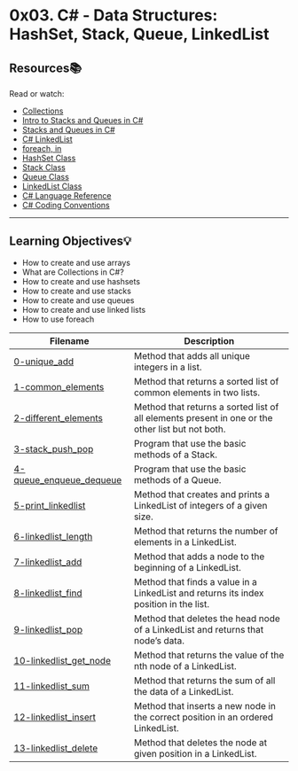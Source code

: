 # 0x03. C# - Data Structures: HashSet, Stack, Queue, LinkedList

## Resources:books:
Read or watch:
* [Collections](https://docs.microsoft.com/en-us/dotnet/csharp/programming-guide/concepts/collections)
* [Intro to Stacks and Queues in C#](https://www.youtube.com/watch?v=DYQKPcADytc&ab_channel=JeffChastine)
* [Stacks and Queues in C#](https://www.youtube.com/watch?v=tW75yz3X_M4&ab_channel=JeffChastine)
* [C# LinkedList](https://www.dotnetperls.com/linkedlist)
* [foreach, in](https://docs.microsoft.com/en-us/dotnet/csharp/language-reference/keywords/foreach-in)
* [HashSet Class](https://docs.microsoft.com/en-us/dotnet/api/system.collections.generic.hashset-1?redirectedfrom=MSDN&view=netframework-4.7.2)
* [Stack Class](https://docs.microsoft.com/en-us/dotnet/api/system.collections.generic.stack-1?redirectedfrom=MSDN&view=netframework-4.7.2)
* [Queue Class](https://docs.microsoft.com/en-us/dotnet/api/system.collections.generic.queue-1?redirectedfrom=MSDN&view=netframework-4.7.2)
* [LinkedList Class](https://docs.microsoft.com/en-us/dotnet/api/system.collections.generic.linkedlist-1?redirectedfrom=MSDN&view=netframework-4.7.2)
* [C# Language Reference](https://docs.microsoft.com/en-us/dotnet/csharp/language-reference/)
* [C# Coding Conventions](https://docs.microsoft.com/en-us/dotnet/csharp/programming-guide/inside-a-program/coding-conventions)

---
## Learning Objectives:bulb:
- How to create and use arrays
- What are Collections in C#?
- How to create and use hashsets
- How to create and use stacks
- How to create and use queues
- How to create and use linked lists
- How to use foreach

| **Filename** | **Description** |
|---|---|
| [0-unique_add](./0-unique_add/) | Method that adds all unique integers in a list.  |
| [1-common_elements](./1-common_elements/) | Method that returns a sorted list of common elements in two lists.  |
| [2-different_elements](./2-different_elements/) | Method that returns a sorted list of all elements present in one or the other list but not both.  |
| [3-stack_push_pop](./3-stack_push_pop/) | Program that use the basic methods of a Stack<string>.  |
| [4-queue_enqueue_dequeue](./4-queue_enqueue_dequeue) | Program that use the basic methods of a Queue<string>.  |
| [5-print_linkedlist](./5-print_linkedlist/) | Method that creates and prints a LinkedList of integers of a given size.  |
| [6-linkedlist_length](./6-linkedlist_length/) | Method that returns the number of elements in a LinkedList.  |
| [7-linkedlist_add](./7-linkedlist_add/) |  Method that adds a node to the beginning of a LinkedList. |
| [8-linkedlist_find](./8-linkedlist_find/) | Method that finds a value in a LinkedList and returns its index position in the list.  |
| [9-linkedlist_pop](./9-linkedlist_pop/) | Method that deletes the head node of a LinkedList and returns that node’s data.  |
| [10-linkedlist_get_node](./10-linkedlist_get_node/) | Method that returns the value of the nth node of a LinkedList.  |
| [11-linkedlist_sum](./11-linkedlist_sum/) | Method that returns the sum of all the data of a LinkedList.  |
| [ 12-linkedlist_insert](./12-linkedlist_insert/) | Method that inserts a new node in the correct position in an ordered LinkedList.  |
| [13-linkedlist_delete](./13-linkedlist_delete/) | Method that deletes the node at given position in a LinkedList.